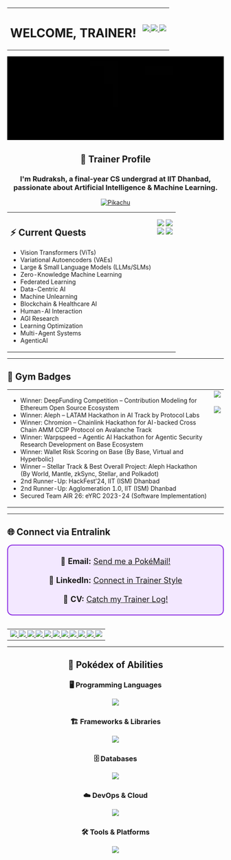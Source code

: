 <div align="center">
<table>
<tr>
  <!-- Left column: Welcome text -->
  <td valign="middle">
    <h1 style="font-size: 2em;">WELCOME, TRAINER!</h1>
  </td>

  <!-- Right column: GIFs -->
  <td valign="middle" align="center">
    <a href="https://pokemondb.net/pokedex/tepig">
      <img src="https://img.pokemondb.net/sprites/black-white-2/anim/normal/tepig.gif" width="90" />
    </a>
    <a href="https://pokemondb.net/pokedex/oshawott">
      <img src="https://img.pokemondb.net/sprites/black-white-2/anim/normal/oshawott.gif" width="90" />
    </a>
    <a href="https://pokemondb.net/pokedex/snivy">
      <img src="https://img.pokemondb.net/sprites/black-white-2/anim/normal/snivy.gif" width="90" />
    </a>
  </td>
</tr>
</table>
</div>

<p align="center">
  <img src="github-gif.webp" width="900" height="auto" alt="Press Start To Play" />
</p>

<div align="center">

<h2>📝 Trainer Profile</h2>

<h3>
I'm <b>Rudraksh</b>, a final-year CS undergrad at <b>IIT Dhanbad</b>, passionate about
<b>Artificial Intelligence</b> & <b>Machine Learning</b>.
</h3>

<a href="https://pokemondb.net/pokedex/pikachu">
  <img src="https://img.pokemondb.net/sprites/black-white/anim/normal/pikachu.gif" 
       alt="Pikachu" width="80" />
</a>

</div>


<div align="center">
<table>
<tr>
  <!-- Left column: Working On list -->
  <td valign="top">
    <h2>⚡ Current Quests</h2>
    <ul>
      <li>Vision Transformers (ViTs)</li>
      <li>Variational Autoencoders (VAEs)</li>
      <li>Large & Small Language Models (LLMs/SLMs)</li>
      <li>Zero-Knowledge Machine Learning</li>
      <li>Federated Learning</li>
      <li>Data-Centric AI</li>
      <li>Machine Unlearning</li>
      <li>Blockchain & Healthcare AI</li>
      <li>Human-AI Interaction</li>
      <li>AGI Research</li>
      <li>Learning Optimization</li>
      <li>Multi-Agent Systems</li>
      <li>AgenticAI</li>
    </ul>
  </td>

  <!-- Right column: 2x2 grid images responsive -->
<td valign="top" align="center">
  <p>
    <img src="https://archives.bulbagarden.net/media/upload/a/a0/Spr_B2W2_Hilbert.png" 
         style="width: 12vw; max-width: 180px;" />
    <img src="https://archives.bulbagarden.net/media/upload/7/78/Spr_B2W2_Hilda.png" 
         style="width: 12vw; max-width: 180px;" />
    <br>
    <img src="https://archives.bulbagarden.net/media/upload/b/b5/Spr_B2W2_Rosa.png" 
         style="width: 12vw; max-width: 180px;" />
    <img src="https://archives.bulbagarden.net/media/upload/c/cd/Spr_B2W2_Nate.png" 
         style="width: 12vw; max-width: 180px;" />
  </p>
</td>

</tr>
</table>
</div>
</div>

<hr>

<h2>🏅 Gym Badges</h2>

<table>
<tr>
  <!-- Left column: Achievements list -->
  <td valign="top">
    <ul>
      <li>Winner: DeepFunding Competition – Contribution Modeling for Ethereum Open Source Ecosystem</li>
      <li>Winner: Aleph – LATAM Hackathon in AI Track by Protocol Labs</li>
      <li>Winner: Chromion – Chainlink Hackathon for AI-backed Cross Chain AMM CCIP Protocol on Avalanche Track</li>
      <li>Winner: Warpspeed – Agentic AI Hackathon for Agentic Security Research Development on Base Ecosystem</li>
      <li>Winner: Wallet Risk Scoring on Base (By Base, Virtual and Hyperbolic)</li>
      <li>Winner – Stellar Track & Best Overall Project: Aleph Hackathon (By World, Mantle, zkSync, Stellar, and Polkadot)</li>
      <li>2nd Runner-Up: HackFest’24, IIT (ISM) Dhanbad</li>
      <li>2nd Runner-Up: Agglomeration 1.0, IIT (ISM) Dhanbad</li>
      <li>Secured Team AIR 26: eYRC 2023-24 (Software Implementation)</li>
    </ul>
  </td>

  <!-- Right column: GIFs stacked vertically -->
  <td valign="top" align="center">
    <a href="https://pokemondb.net/pokedex/milotic">
      <img src="https://img.pokemondb.net/sprites/black-white/anim/normal/milotic-f.gif" 
           style="width: 10vw; max-width: 96px;" />
    </a>
    <br><br>
    <a href="https://pokemondb.net/pokedex/haxorus">
      <img src="https://img.pokemondb.net/sprites/black-white/anim/normal/haxorus.gif" 
           style="width: 10vw; max-width: 96px;" />
    </a>
</td>
</tr>
</table>

<hr>

<h2>🌐 Connect via Entralink</h2>
<!-- Contact Info Box -->
<div style="border: 2px solid #8A2BE2; border-radius: 12px; padding: 25px; text-align: center; max-width: 800px; margin: auto; background-color: #f3e8ff; font-size: 1.3em;">
  📧 <b>Email:</b> <a href="mailto:rsjoshi0505@gmail.com">Send me a PokéMail!</a> <br><br>
  💼 <b>LinkedIn:</b> <a href="https://www.linkedin.com/in/rudraksh-sachin-joshi-75554b202/">Connect in Trainer Style</a> <br><br>
  📄 <b>CV:</b> <a href="https://drive.google.com/file/d/1Fln0qHTpcBtLuMO51ebSi2GF9KS6Z6C8/view?usp=sharing">Catch my Trainer Log!</a>
</div>

<br>

<!-- Pokémon GIF Grid -->
<table align="center">
  <tr>
    <td align="center">
      <a href="https://pokemondb.net/pokedex/bulbasaur">
        <img src="https://img.pokemondb.net/sprites/black-white/anim/normal/bulbasaur.gif" width="60" />
      </a>
      <a href="https://pokemondb.net/pokedex/charmander">
        <img src="https://img.pokemondb.net/sprites/black-white/anim/normal/charmander.gif" width="60" />
      </a>
      <a href="https://pokemondb.net/pokedex/squirtle">
        <img src="https://img.pokemondb.net/sprites/black-white/anim/normal/squirtle.gif" width="60" />
      </a>
      <a href="https://pokemondb.net/pokedex/chikorita">
        <img src="https://img.pokemondb.net/sprites/black-white/anim/normal/chikorita.gif" width="60" />
      </a>
      <a href="https://pokemondb.net/pokedex/cyndaquil">
        <img src="https://img.pokemondb.net/sprites/black-white/anim/normal/cyndaquil.gif" width="60" />
      </a>
      <a href="https://pokemondb.net/pokedex/totodile">
        <img src="https://img.pokemondb.net/sprites/black-white/anim/normal/totodile.gif" width="60" />
      </a>
      <a href="https://pokemondb.net/pokedex/treecko">
        <img src="https://img.pokemondb.net/sprites/black-white/anim/normal/treecko.gif" width="60" />
      </a>
      <a href="https://pokemondb.net/pokedex/mudkip">
        <img src="https://img.pokemondb.net/sprites/black-white/anim/normal/mudkip.gif" width="60" />
      </a>
      <a href="https://pokemondb.net/pokedex/turtwig">
        <img src="https://img.pokemondb.net/sprites/black-white/anim/normal/turtwig.gif" width="60" />
      </a>
      <a href="https://pokemondb.net/pokedex/chimchar">
        <img src="https://img.pokemondb.net/sprites/black-white/anim/normal/chimchar.gif" width="60" />
      </a>
      <a href="https://pokemondb.net/pokedex/piplup">
        <img src="https://img.pokemondb.net/sprites/black-white/anim/normal/piplup.gif" width="60" />
      </a>
    </td>
  </tr>
</table>


---

<!-- Tech Stack (center aligned) -->
<div align="center">

  <h2>💫 Pokédex of Abilities</h2>

  <h3>🖥️ Programming Languages</h3>
  <p>
    <img src="https://skillicons.dev/icons?i=py,c,cpp,js,ts,lua,rust,matlab,bash,powershell" />
  </p>

  <h3>🏗️ Frameworks & Libraries</h3>
  <p>
    <img src="https://skillicons.dev/icons?i=pytorch,tensorflow,sklearn,opencv,fastapi,django,flask,react,nextjs,redux,tailwind,threejs,bootstrap,d3" />
  </p>

  <h3>🗄️ Databases</h3>
  <p>
    <img src="https://skillicons.dev/icons?i=mysql,sqlite,mongodb,firebase" />
  </p>

  <h3>☁️ DevOps & Cloud</h3>
  <p>
    <img src="https://skillicons.dev/icons?i=docker,kubernetes,aws,cloudflare,nginx,vercel" />
  </p>

  <h3>🛠️ Tools & Platforms</h3>
  <p>
    <img src="https://skillicons.dev/icons?i=git,github,githubactions,gitlab,bitbucket,cmake,raspberrypi,anaconda,vscode,visualstudio,pycharm,postman,wasm,graphql,arduino" />
  </p>

</div>
